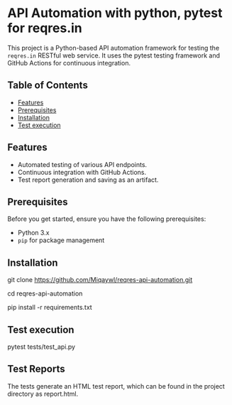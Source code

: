# API Automation with python, pytest for reqres.in

This project is a Python-based API automation framework for testing the `reqres.in` RESTful web service. It uses the pytest testing framework and GitHub Actions for continuous integration.

## Table of Contents

- [Features](#features)
- [Prerequisites](#prerequisites)
- [Installation](#installation)
- [Test execution](#runtests)

## Features

- Automated testing of various API endpoints.
- Continuous integration with GitHub Actions.
- Test report generation and saving as an artifact.

## Prerequisites

Before you get started, ensure you have the following prerequisites:

- Python 3.x
- `pip` for package management

## Installation

git clone https://github.com/Miqaywl/reqres-api-automation.git

cd reqres-api-automation

pip install -r requirements.txt


## Test execution

pytest tests/test_api.py

## Test Reports
The tests generate an HTML test report, which can be found in the project directory as report.html.